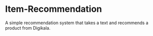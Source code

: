 # Item-Recommendation
A simple recommendation system that takes a text and recommends a product from Digikala.
